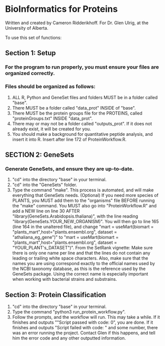 # BioInformatics for Proteins
Written and created by Cameron Ridderikhoff.
For Dr. Glen Ulrig, at the University of Alberta.

To use this set of functions:

## Section 1: Setup
### For the program to run properly, you must ensure your files are organized correctly.
### Files should be organized as follows:
1. ALL R, Python and GeneSet files and folders MUST be in a folder called "base".
2. There MUST be a folder called "data_prot" INSIDE of "base".
3. There MUST be the protein groups file for the PROTEINS, called "proteinGroups.txt" INSIDE "data_prot".
4. There may or may not be a folder called "outputs_prot". If it does not already exist, it will be created for you.
5. You should make a background for quantitative peptide analysis, and insert it into R. Insert after line 172 of ProteinWorkflow.R.

## SECTION 2: GeneSets
### Generate GeneSets, and ensure they are up-to-date.
1. "cd" into the directory "base" in your terminal.
2. "cd" into the "GeneSets" folder.
3. Type the command "make". This process is automated, and will make everything that GeneSets needs.
(Optional) If you need more species of PLANTS, you MUST add them to the "organisms" file BEFORE running the "make" command. You MUST also go into "ProteinWorkflow.R" and add a NEW line on line 30 AFTER "library(GeneSets.Arabidopsis.thaliana)", with the line reading "library(GeneSets.YOUR_NEW_ORGANISM)". You will then go to line 165 (line 164 in the unaltered file), and change "mart = useMart(biomart = "plants_mart",host="plants.ensembl.org", dataset = "athaliana_eg_gene")" to "mart = useMart(biomart = "plants_mart",host="plants.ensembl.org", dataset = "YOUR_PLANT's_DATASET")". From the SetRank vignette: Make sure there is only one name per line and that the lines do not contain any leading or trailing white space characters. Also, make sure that the names you are using correspond exactly to the official names used by the NCBI taxonomy database, as this is the reference used by the GeneSets package. Using the correct name is especially important when working with bacterial strains and substrains.

## Section 3: Protein Classification
1. "cd" into the directory "base" in your terminal.
2. Type the command "python3 run_protein_workflow.py".
3. Follow the prompts, and the workflow will run. This may take a while.
If it finishes and outputs ""Script passed with code: 0", you are done. 
If it finishes and outputs "Script failed with code: " and some number, there was an error running the project. Contact Glen if this happens, and tell him the error code and any other outputted information.